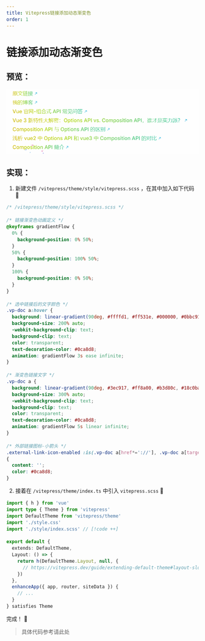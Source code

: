 ```yaml
---
title: Vitepress链接添加动态渐变色
order: 1
---
```


# 链接添加动态渐变色

## 预览：

![链接动态渐变色](../public/images/链接动态渐变色.gif)

## 实现：

1. 新建文件 `/vitepress/theme/style/vitepress.scss` ，在其中加入如下代码 :tada:
```scss [vitepress.scss]
/* /vitepress/theme/style/vitepress.scss */

/* 链接渐变色动画定义 */
@keyframes gradientFlow {
  0% {
    background-position: 0% 50%;
  }
  50% {
    background-position: 100% 50%;
  }
  100% {
    background-position: 0% 50%;
  }
}

/* 选中链接后的文字颜色 */
.vp-doc a:hover {
  background: linear-gradient(90deg, #ffffd1, #ff531e, #000000, #0bbc91);
  background-size: 200% auto;
  -webkit-background-clip: text;
  background-clip: text;
  color: transparent;
  text-decoration-color: #0ca8d8;
  animation: gradientFlow 3s ease infinite;
}

/* 渐变色链接文字 */
.vp-doc a {
  background: linear-gradient(90deg, #3ec917, #ff8a00, #b3d80c, #18c0ba, #d43f9d);
  background-size: 300% auto;
  -webkit-background-clip: text;
  background-clip: text;
  color: transparent;
  text-decoration-color: #0ca8d8;
  animation: gradientFlow 5s linear infinite;
}

/* 外部链接图标-小箭头 */
.external-link-icon-enabled :is(.vp-doc a[href*='://'], .vp-doc a[target='_blank']):not(:is(.no-icon, svg a, :has(img, svg)))::after
{
  content: '';
  color: #0ca8d8;
}
```

2. 接着在 `/vitepress/theme/index.ts` 中引入 `vitepress.scss` :tada:

``` ts [index.ts]
import { h } from 'vue'
import type { Theme } from 'vitepress'
import DefaultTheme from 'vitepress/theme'
import './style.css'
import './style/index.scss' // [!code ++]

export default {
  extends: DefaultTheme,
  Layout: () => {
    return h(DefaultTheme.Layout, null, {
      // https://vitepress.dev/guide/extending-default-theme#layout-slots
    })
  },
  enhanceApp({ app, router, siteData }) {
    // ...
  }
} satisfies Theme
```

完成！ :tada:

> 具体代码参考请此处
    <Pill
  name="/vitepress.scss"
  link="https://github.com/1411430556/vitepress/blob/965606596048f675a6dd339d3584bb354846870b/docs/.vitepress/theme/style/vitepress.scss#L59"
  :icon="{ icon: 'line-md:github-loop' }"
  :size="16"
  rel="noopener noreferrer"
/>